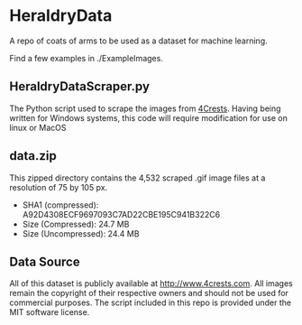 # HeraldryData
 A repo of coats of arms to be used as a dataset for machine learning.
 
 Find a few examples in ./ExampleImages.
 
## HeraldryDataScraper.py
 The Python script used to scrape the images from [4Crests](http://www.4crests.com).
 Having being written for Windows systems, this code will require modification for use on linux or MacOS

## data.zip
 This zipped directory contains the 4,532 scraped .gif image files at a resolution of 75 by 105 px.
 
 - SHA1 (compressed): A92D4308ECF9697093C7AD22CBE195C941B322C6
 - Size (Compressed): 24.7 MB
 - Size (Uncompressed): 24.4 MB
 
## Data Source
 All of this dataset is publicly available at http://www.4crests.com. All images remain the
 copyright of their respective owners and should not be used for commercial purposes. The script
 included in this repo is provided under the MIT software license.

